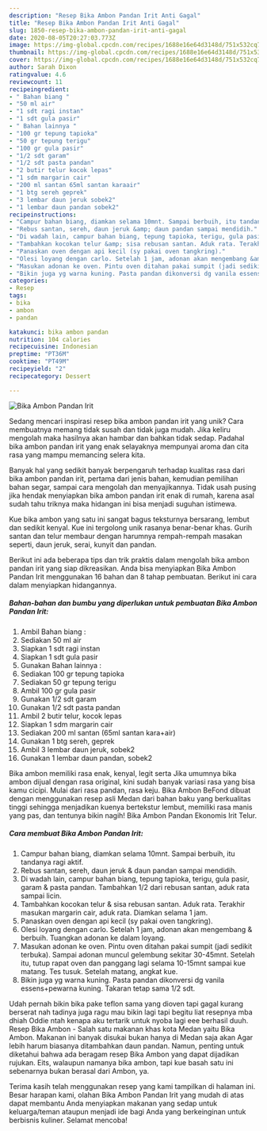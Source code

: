 ```yaml
---
description: "Resep Bika Ambon Pandan Irit Anti Gagal"
title: "Resep Bika Ambon Pandan Irit Anti Gagal"
slug: 1850-resep-bika-ambon-pandan-irit-anti-gagal
date: 2020-08-05T20:27:03.773Z
image: https://img-global.cpcdn.com/recipes/1688e16e64d3148d/751x532cq70/bika-ambon-pandan-irit-foto-resep-utama.jpg
thumbnail: https://img-global.cpcdn.com/recipes/1688e16e64d3148d/751x532cq70/bika-ambon-pandan-irit-foto-resep-utama.jpg
cover: https://img-global.cpcdn.com/recipes/1688e16e64d3148d/751x532cq70/bika-ambon-pandan-irit-foto-resep-utama.jpg
author: Sarah Dixon
ratingvalue: 4.6
reviewcount: 11
recipeingredient:
- " Bahan biang "
- "50 ml air"
- "1 sdt ragi instan"
- "1 sdt gula pasir"
- " Bahan lainnya "
- "100 gr tepung tapioka"
- "50 gr tepung terigu"
- "100 gr gula pasir"
- "1/2 sdt garam"
- "1/2 sdt pasta pandan"
- "2 butir telur kocok lepas"
- "1 sdm margarin cair"
- "200 ml santan 65ml santan karaair"
- "1 btg sereh geprek"
- "3 lembar daun jeruk sobek2"
- "1 lembar daun pandan sobek2"
recipeinstructions:
- "Campur bahan biang, diamkan selama 10mnt. Sampai berbuih, itu tandanya ragi aktif."
- "Rebus santan, sereh, daun jeruk &amp; daun pandan sampai mendidih."
- "Di wadah lain, campur bahan biang, tepung tapioka, terigu, gula pasir, garam &amp; pasta pandan. Tambahkan 1/2 dari rebusan santan, aduk rata sampai licin."
- "Tambahkan kocokan telur &amp; sisa rebusan santan. Aduk rata. Terakhir masukan margarin cair, aduk rata. Diamkan selama 1 jam."
- "Panaskan oven dengan api kecil (sy pakai oven tangkring)."
- "Olesi loyang dengan carlo. Setelah 1 jam, adonan akan mengembang &amp; berbuih. Tuangkan adonan ke dalam loyang."
- "Masukan adonan ke oven. Pintu oven ditahan pakai sumpit (jadi sedikit terbuka). Sampai adonan muncul gelembung sekitar 30-45mnt. Setelah itu, tutup rapat oven dan panggang lagi selama 10-15mnt sampai kue matang. Tes tusuk. Setelah matang, angkat kue."
- "Bikin juga yg warna kuning. Pasta pandan dikonversi dg vanila essens+pewarna kuning. Takaran tetap sama 1/2 sdt."
categories:
- Resep
tags:
- bika
- ambon
- pandan

katakunci: bika ambon pandan 
nutrition: 104 calories
recipecuisine: Indonesian
preptime: "PT36M"
cooktime: "PT49M"
recipeyield: "2"
recipecategory: Dessert

---
```



![Bika Ambon Pandan Irit](https://img-global.cpcdn.com/recipes/1688e16e64d3148d/751x532cq70/bika-ambon-pandan-irit-foto-resep-utama.jpg)

Sedang mencari inspirasi resep bika ambon pandan irit yang unik? Cara membuatnya memang tidak susah dan tidak juga mudah. Jika keliru mengolah maka hasilnya akan hambar dan bahkan tidak sedap. Padahal bika ambon pandan irit yang enak selayaknya mempunyai aroma dan cita rasa yang mampu memancing selera kita.

Banyak hal yang sedikit banyak berpengaruh terhadap kualitas rasa dari bika ambon pandan irit, pertama dari jenis bahan, kemudian pemilihan bahan segar, sampai cara mengolah dan menyajikannya. Tidak usah pusing jika hendak menyiapkan bika ambon pandan irit enak di rumah, karena asal sudah tahu triknya maka hidangan ini bisa menjadi suguhan istimewa.

Kue bika ambon yang satu ini sangat bagus teksturnya bersarang, lembut dan sedikit kenyal. Kue ini tergolong unik rasanya benar-benar khas. Gurih santan dan telur membaur dengan harumnya rempah-rempah masakan seperti, daun jeruk, serai, kunyit dan pandan.


Berikut ini ada beberapa tips dan trik praktis dalam mengolah bika ambon pandan irit yang siap dikreasikan. Anda bisa menyiapkan Bika Ambon Pandan Irit menggunakan 16 bahan dan 8 tahap pembuatan. Berikut ini cara dalam menyiapkan hidangannya.

<!--inarticleads1-->

##### Bahan-bahan dan bumbu yang diperlukan untuk pembuatan Bika Ambon Pandan Irit:

1. Ambil  Bahan biang :
1. Sediakan 50 ml air
1. Siapkan 1 sdt ragi instan
1. Siapkan 1 sdt gula pasir
1. Gunakan  Bahan lainnya :
1. Sediakan 100 gr tepung tapioka
1. Sediakan 50 gr tepung terigu
1. Ambil 100 gr gula pasir
1. Gunakan 1/2 sdt garam
1. Gunakan 1/2 sdt pasta pandan
1. Ambil 2 butir telur, kocok lepas
1. Siapkan 1 sdm margarin cair
1. Sediakan 200 ml santan (65ml santan kara+air)
1. Gunakan 1 btg sereh, geprek
1. Ambil 3 lembar daun jeruk, sobek2
1. Gunakan 1 lembar daun pandan, sobek2


Bika ambon memiliki rasa enak, kenyal, legit serta Jika umumnya bika ambon dijual dengan rasa original, kini sudah banyak variasi rasa yang bisa kamu cicipi. Mulai dari rasa pandan, rasa keju. Bika Ambon BeFond dibuat dengan menggunakan resep asli Medan dari bahan baku yang berkualitas tinggi sehingga menjadikan kuenya bertekstur lembut, memiliki rasa manis yang pas, dan tentunya bikin nagih! Bika Ambon Pandan Ekonomis Irit Telur. 

<!--inarticleads2-->

##### Cara membuat Bika Ambon Pandan Irit:

1. Campur bahan biang, diamkan selama 10mnt. Sampai berbuih, itu tandanya ragi aktif.
1. Rebus santan, sereh, daun jeruk &amp; daun pandan sampai mendidih.
1. Di wadah lain, campur bahan biang, tepung tapioka, terigu, gula pasir, garam &amp; pasta pandan. Tambahkan 1/2 dari rebusan santan, aduk rata sampai licin.
1. Tambahkan kocokan telur &amp; sisa rebusan santan. Aduk rata. Terakhir masukan margarin cair, aduk rata. Diamkan selama 1 jam.
1. Panaskan oven dengan api kecil (sy pakai oven tangkring).
1. Olesi loyang dengan carlo. Setelah 1 jam, adonan akan mengembang &amp; berbuih. Tuangkan adonan ke dalam loyang.
1. Masukan adonan ke oven. Pintu oven ditahan pakai sumpit (jadi sedikit terbuka). Sampai adonan muncul gelembung sekitar 30-45mnt. Setelah itu, tutup rapat oven dan panggang lagi selama 10-15mnt sampai kue matang. Tes tusuk. Setelah matang, angkat kue.
1. Bikin juga yg warna kuning. Pasta pandan dikonversi dg vanila essens+pewarna kuning. Takaran tetap sama 1/2 sdt.


Udah pernah bikin bika pake teflon sama yang dioven tapi gagal kurang berserat nah tadinya juga ragu mau bikin lagi tapi begitu liat resepnya mba dhiah Oddie ntah kenapa aku tertarik untuk nyoba lagi eee berhasil duuh. Resep Bika Ambon - Salah satu makanan khas kota Medan yaitu Bika Ambon. Makanan ini banyak disukai bukan hanya di Medan saja akan Agar lebih harum biasanya ditambahkan daun pandan. Namun, penting untuk diketahui bahwa ada beragam resep Bika Ambon yang dapat dijadikan rujukan. Eits, walaupun namanya bika ambon, tapi kue basah satu ini sebenarnya bukan berasal dari Ambon, ya. 

Terima kasih telah menggunakan resep yang kami tampilkan di halaman ini. Besar harapan kami, olahan Bika Ambon Pandan Irit yang mudah di atas dapat membantu Anda menyiapkan makanan yang sedap untuk keluarga/teman ataupun menjadi ide bagi Anda yang berkeinginan untuk berbisnis kuliner. Selamat mencoba!
